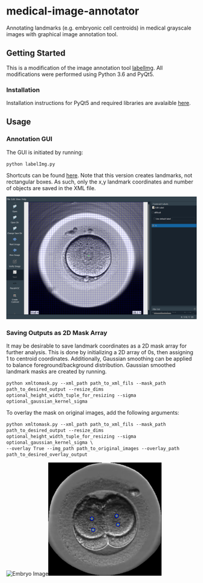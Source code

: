 # medical-image-annotator
Annotating landmarks (e.g. embryonic cell centroids) in medical grayscale images with graphical image annotation tool.

## Getting Started
This is a modification of the image annotation tool [labelImg](https://github.com/tzutalin/labelImg). All modifications were performed using Python 3.6 and PyQt5. 

### Installation
Installation instructions for PyQt5 and required libraries are avalaible [here](https://github.com/tzutalin/labelImg#build-from-source).

## Usage
### Annotation GUI
The GUI is initiated by running:
```
python labelImg.py
```
Shortcuts can be found [here](https://github.com/tzutalin/labelImg#hotkeys). Note that this version creates landmarks, not rectangular boxes. As such, only the x,y landmark coordinates and number of objects are saved in the XML file.

<img src="https://github.com/llockhar/medical-image-annotator/blob/master/demoImages/AnnotatorGUI.png" alt="Annotator GUI" width="600" />

### Saving Outputs as 2D Mask Array
It may be desirable to save landmark coordinates as a 2D mask array for further analysis. This is done by initializing a 2D array of 0s, then assigning 1 to centroid coordinates. Additionally, Gaussian smoothing can be applied to balance foreground/background distribution.
Gaussian smoothed landmark masks are created by running.
```
python xmltomask.py --xml_path path_to_xml_fils --mask_path path_to_desired_output --resize_dims optional_height_width_tuple_for_resizing --sigma optional_gaussian_kernel_sigma
```
To overlay the mask on original images, add the following arguments:
```
python xmltomask.py --xml_path path_to_xml_fils --mask_path path_to_desired_output --resize_dims optional_height_width_tuple_for_resizing --sigma optional_gaussian_kernel_sigma \
--overlay True --img_path path_to_original_images --overlay_path path_to_desired_overlay_output
```

<img src="https://github.com/llockhar/medical-image-annotator/blob/master/demoImages/OriginalImage.png" alt="Embryo Image" width="300" /><img src="https://github.com/llockhar/medical-image-annotator/blob/master/demoImages/MaskOverlay.png" alt="Embryo Mask Overlay" width="300" />


